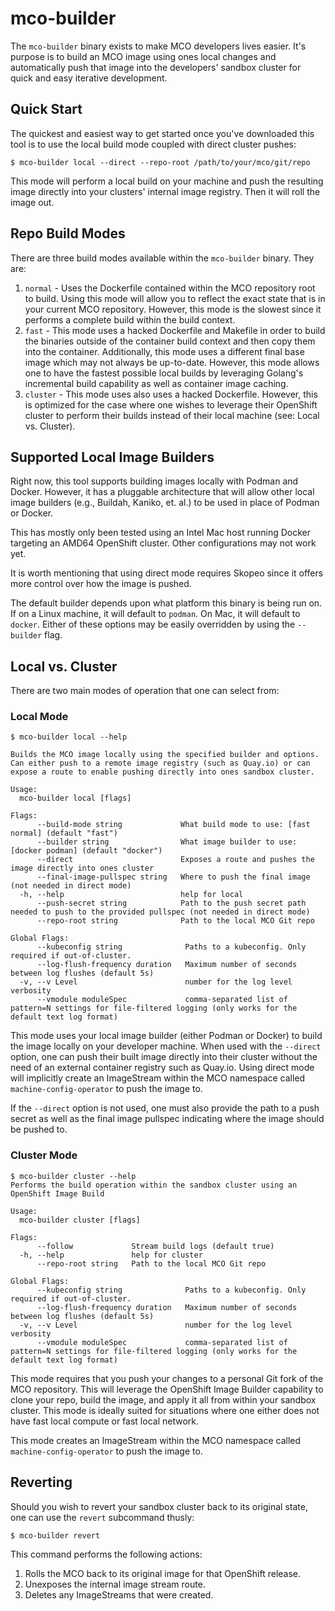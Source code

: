 # mco-builder

The `mco-builder` binary exists to make MCO developers lives easier. It's
purpose is to build an MCO image using ones local changes and automatically
push that image into the developers' sandbox cluster for quick and easy
iterative development.

## Quick Start

The quickest and easiest way to get started once you've downloaded this tool is to use the local build mode coupled with direct cluster pushes:

```console
$ mco-builder local --direct --repo-root /path/to/your/mco/git/repo
```

This mode will perform a local build on your machine and push the resulting
image directly into your clusters' internal image registry. Then it will roll
the image out.

## Repo Build Modes

There are three build modes available within the `mco-builder` binary. They are:

1. `normal` - Uses the Dockerfile contained within the MCO repository root to build. Using this mode will allow you to reflect the exact state that is in your current MCO repository. However, this mode is the slowest since it performs a complete build within the build context.
2. `fast` - This mode uses a hacked Dockerfile and Makefile in order to build the binaries outside of the container build context and then copy them into the container. Additionally, this mode uses a different final base image which may not always be up-to-date. However, this mode allows one to have the fastest possible local builds by leveraging Golang's incremental build capability as well as container image caching.
3. `cluster` - This mode uses also uses a hacked Dockerfile. However, this is optimized for the case where one wishes to leverage their OpenShift cluster to perform their builds instead of their local machine (see: Local vs. Cluster).

## Supported Local Image Builders

Right now, this tool supports building images locally with Podman and Docker.
However, it has a pluggable architecture that will allow other local image
builders (e.g., Buildah, Kaniko, et. al.) to be used in place of Podman or
Docker.

This has mostly only been tested using an Intel Mac host running Docker targeting an AMD64 OpenShift cluster. Other configurations may not work yet.

It is worth mentioning that using direct mode requires Skopeo since it offers
more control over how the image is pushed.

The default builder depends upon what platform this binary is being run on. If on a Linux machine, it will default to `podman`. On Mac, it will default to `docker`. Either of these options may be easily overridden by using the `--builder` flag.

## Local vs. Cluster

There are two main modes of operation that one can select from:

### Local Mode

```console
$ mco-builder local --help

Builds the MCO image locally using the specified builder and options. Can either push to a remote image registry (such as Quay.io) or can expose a route to enable pushing directly into ones sandbox cluster.

Usage:
  mco-builder local [flags]

Flags:
      --build-mode string             What build mode to use: [fast normal] (default "fast")
      --builder string                What image builder to use: [docker podman] (default "docker")
      --direct                        Exposes a route and pushes the image directly into ones cluster
      --final-image-pullspec string   Where to push the final image (not needed in direct mode)
  -h, --help                          help for local
      --push-secret string            Path to the push secret path needed to push to the provided pullspec (not needed in direct mode)
      --repo-root string              Path to the local MCO Git repo

Global Flags:
      --kubeconfig string              Paths to a kubeconfig. Only required if out-of-cluster.
      --log-flush-frequency duration   Maximum number of seconds between log flushes (default 5s)
  -v, --v Level                        number for the log level verbosity
      --vmodule moduleSpec             comma-separated list of pattern=N settings for file-filtered logging (only works for the default text log format)
```

This mode uses your local image builder (either Podman or Docker) to build the
image locally on your developer machine. When used with the `--direct` option,
one can push their built image directly into their cluster without the need of
an external container registry such as Quay.io. Using direct mode will
implicitly create an ImageStream within the MCO namespace called
`machine-config-operator` to push the image to.

If the `--direct` option is not used, one must also provide the path to a push
secret as well as the final image pullspec indicating where the image should be
pushed to.

### Cluster Mode

```console
$ mco-builder cluster --help
Performs the build operation within the sandbox cluster using an OpenShift Image Build

Usage:
  mco-builder cluster [flags]

Flags:
      --follow             Stream build logs (default true)
  -h, --help               help for cluster
      --repo-root string   Path to the local MCO Git repo

Global Flags:
      --kubeconfig string              Paths to a kubeconfig. Only required if out-of-cluster.
      --log-flush-frequency duration   Maximum number of seconds between log flushes (default 5s)
  -v, --v Level                        number for the log level verbosity
      --vmodule moduleSpec             comma-separated list of pattern=N settings for file-filtered logging (only works for the default text log format)
```

This mode requires that you push your changes to a personal Git fork of the MCO
repository. This will leverage the OpenShift Image Builder capability to clone
your repo, build the image, and apply it all from within your sandbox cluster.
This mode is ideally suited for situations where one either does not have fast
local compute or fast local network.

This mode creates an ImageStream within the MCO namespace called `machine-config-operator` to push the image to.

## Reverting

Should you wish to revert your sandbox cluster back to its original state, one can use the `revert` subcommand thusly:

```console
$ mco-builder revert
```

This command performs the following actions:
1. Rolls the MCO back to its original image for that OpenShift release.
2. Unexposes the internal image stream route.
3. Deletes any ImageStreams that were created.
